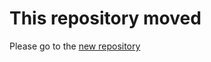 # This repository moved

Please go to the [new repository](https://github.com/neuropoly/surface_based_tools/tree/master/partial_volume_correction)
